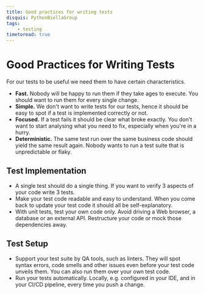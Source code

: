 ```yaml
---
title: Good practices for writing tests
disquis: PythonBiellaGroup
tags:
    - testing
timetoread: true
---
```


# Good Practices for Writing Tests

For our tests to be useful we need them to have certain characteristics.

- **Fast.** Nobody will be happy to run them if they take ages to
  execute.  You should want to run them for every single change.
- **Simple.** We don't want to write tests for our tests, hence it should
  be easy to spot if a test is implemented correctly or not.
- **Focused.** If a test fails it should be clear what broke exactly.
  You don't want to start analysing what you need to fix, especially when
  you're in a hurry.
- **Deterministic.** The same test run over the same business code should
  yield the same result again.  Nobody wants to run a test suite that is
  unpredictable or flaky.

## Test Implementation

- A single test should do a single thing.  If you want to verify 3
  aspects of your code write 3 tests.
- Make your test code readable and easy to understand.  When you come
  back to update your test code it should all be self-explanatory.
- With unit tests, test your own code only.  Avoid driving a Web browser,
  a database or an external API.  Restructure your code or mock those
  dependencies away.

## Test Setup

- Support your test suite by QA tools, such as linters.  They will spot
  syntax errors, code smells and other issues even before your test code
  unveils them.  You can also run them over your own test code.
- Run your tests automatically.  Locally, e.g. configured in your IDE,
  and in your CI/CD pipeline, every time you push a change.
